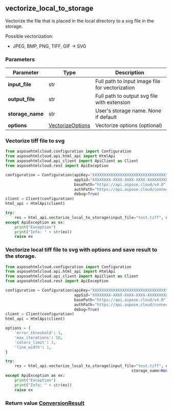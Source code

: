 ## vectorize_local_to_storage

Vectorize the file that is placed in the local directory to a svg file in the storage.

Possible vectorization: 
- JPEG, BMP, PNG, TIFF, GIF -> SVG

### Parameters
| Parameter        | Type                                      | Description                                     |
|------------------|-------------------------------------------|-------------------------------------------------|
| **input_file**   | str                                       | Full path to input image file for vectorization |
| **output_file**  | str                                       | Full path to output svg file with extension     |
| **storage_name** | str                                       | User's storage name. None if default            |
| **options**      | [VectorizeOptions](VectorizeOptions.md)   | Vectorize options (optional)                    |

### 

### Vectorize tiff file to svg
```python
from asposehtmlcloud.configuration import Configuration
from asposehtmlcloud.api.html_api import HtmlApi
from asposehtmlcloud.api_client import ApiClient as Client
from asposehtmlcloud.rest import ApiException

configuration = Configuration(apiKey="XXXXXXXXXXXXXXXXXXXXXXXXXXXXXXXX",
                              appSid="XXXXXXXX-XXXX-XXXX-XXXX-XXXXXXXXXXXX",
                              basePath="https://api.aspose.cloud/v4.0",
                              authPath="https://api.aspose.cloud/connect/token",
                              debug=True)
client = Client(configuration)
html_api = HtmlApi(client)

try:
    res = html_api.vectorize_local_to_storage(input_file="test.tiff", output_file="test.svg", storage_name=None)
except ApiException as ex:
    print("Exception")
    print("Info: " + str(ex))
    raise ex

```

### Vectorize local tiff file to svg with options and save result to the storage.
```python
from asposehtmlcloud.configuration import Configuration
from asposehtmlcloud.api.html_api import HtmlApi
from asposehtmlcloud.api_client import ApiClient as Client
from asposehtmlcloud.rest import ApiException

configuration = Configuration(apiKey="XXXXXXXXXXXXXXXXXXXXXXXXXXXXXXXX",
                              appSid="XXXXXXXX-XXXX-XXXX-XXXX-XXXXXXXXXXXX",
                              basePath="https://api.aspose.cloud/v4.0",
                              authPath="https://api.aspose.cloud/connect/token",
                              debug=True)
client = Client(configuration)
html_api = HtmlApi(client)

options = {
	'error_threshold': 1,
	'max_iterations': 50,
	'colors_limit': 3,
	'line_width': 1,
}

try:
    res = html_api.vectorize_local_to_storage(input_file="test.tiff", output_file="test.svg",
                                                       storage_name=None, options=options)
except ApiException as ex:
    print("Exception")
    print("Info: " + str(ex))
    raise ex

```

### Return value [ConversionResult](ConversionResult.md)